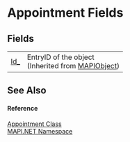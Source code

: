 # Appointment Fields




## Fields
<table>
<tr>
<td><a href="F_MAPI_NET_MAPIObject_Id_.md">Id_</a></td>
<td>EntryID of the object<br />(Inherited from <a href="T_MAPI_NET_MAPIObject.md">MAPIObject</a>)</td></tr>
</table>

## See Also


#### Reference
<a href="T_MAPI_NET_Appointment.md">Appointment Class</a>  
<a href="N_MAPI_NET.md">MAPI.NET Namespace</a>  
